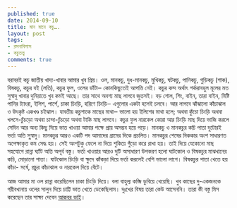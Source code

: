 ```yaml
---
published: true
date: 2014-09-10
title: মান মানে কচু….
layout: post
tags:
- রসনাবিলাস
- কচুতত্ত্ব
comments: true
---
```

বরাবরই কচু জাতীয় খাদ্য-খাবার আমার খুব প্রিয়। ওল, মানকচু, দুধ-মানকচু, মুখিকচু, ঘটকচু, পানিকচু, গুড়িকচু (শাক), বিষকচু, কচুর বই (লতি), কচুর ফুল, ওলের ডাঁটা‒ কোনকিছুতেই আপত্তি নেই। কচুর কন্দ অর্থাৎ শর্করাবহুল মূলের মত সুস্বাদু খাবার দুনিয়াতে খুব কমই আছে। তার সাথে অবশ্য মাছ লাগবে জুতসই। বড় শোল, শিং, বাইন, তারা বাইন, মিষ্টি পানির ট্যাংরা, ইলিশ, পার্শে, চাকা চিংড়ি, হরিণে চিংড়ি‒ এগুলোর একটা হলেই চলবে। আর লাগবে ঝাঁঝালো কাঁচাঝাল ও উৎকৃষ্ট একখণ্ড চইঝাল। যাবতীয় কচুশাকে মাছের মাথা‒ ভালো হয় ইলিশের মাথা হলে; অথবা কুঁচো চিংড়ি অথবা খলসে-চুঁচড়ো অথবা চান্দা-চুঁচড়ো অথবা টাকি মাছ লাগবে। কচুর ফুল নারকেল কোরা আর চিংড়ি মাছ দিয়ে ভাজি করলে সেদিন আর অন্য কিছু দিয়ে ভাত খাওয়া আমার পক্ষে প্রায় অসম্ভব হয়ে পড়ে। মানকচু ও মানকচুর কচি পাতা দুটোরই ভর্তা অতি সু্স্বাদু। মানকচুর আরও একটি পদ আমাদের গ্রামের দিকে প্রচলিত। মানকচুর শেষের দিককার অংশ সাধারণত অপেক্ষাকৃত কম সেদ্ধ হয়। সেই অংশটুকু ফেলে না দিয়ে শুকিয়ে গুঁড়ো করে রাখা হয়। তাই দিয়ে যেকোনো মাছ সহযোগে রান্না ঘ্যাঁট অতি অপূর্ব বস্তু। ভর্তা খাওয়ার আরও দুটি অসাধারণ উপকরণ হলো ঘাটকোল ও বিষকচুর মাঝখানের কচি, মোড়ানো পাতা। ঘাটকোল চিংড়ি বা ক্ষুদে কাঁকড়া দিয়ে ভর্তা করলেই বেশি ভালো লাগে। বিষকচুর পাতা খেতে হয় কাঁচা- সর্ষে, প্রচুর কাঁচাঝাল ও নারকেল দিয়ে বেঁটে।

আজ আমার মা ওল রান্না করেছিলেন চাকা চিংড়ি দিয়ে। বলা বাহুল্য কব্জি ডুবিয়ে খেয়েছি। খুব কাছের দু-একজনকে গরীবখানায় ওলের সালুন দিয়ে চাট্টি ভাত খেতে ডেকেছিলাম। দুঃখের বিষয় তারা কেউ আসেননি। তারা কী বস্তু মিস করেছেন তার সাক্ষ্য দেবেন [আকবর ভাই](https://www.facebook.com/wriddha "আকবর ভাই")।
